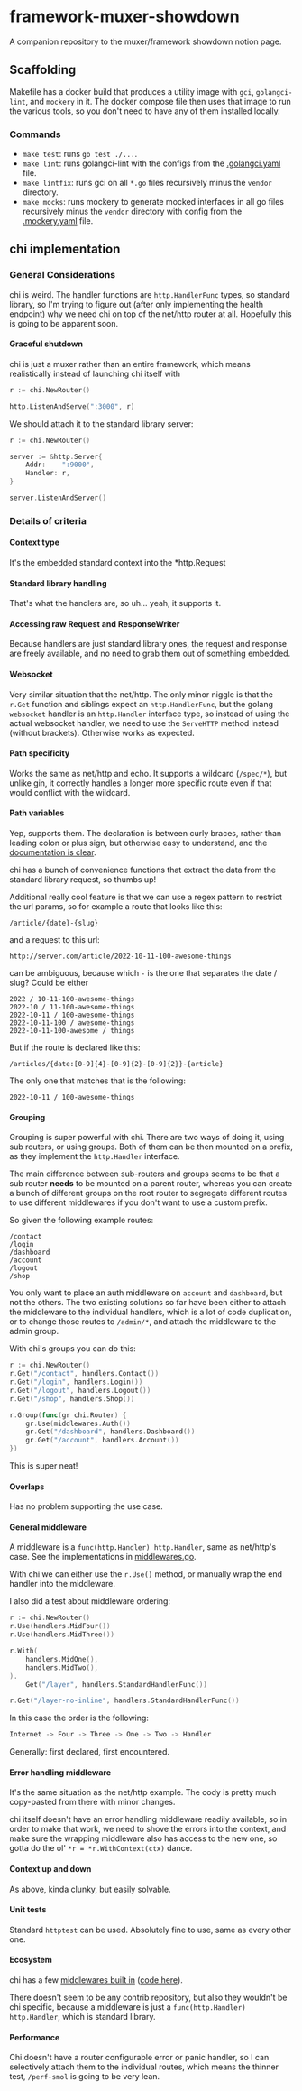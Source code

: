 # framework-muxer-showdown
A companion repository to the muxer/framework showdown notion page.

## Scaffolding

Makefile has a docker build that produces a utility image with `gci`, `golangci-lint`, and `mockery` in it. The docker compose file then uses that image to run the various tools, so you don't need to have any of them installed locally.

### Commands

* `make test`: runs `go test ./...`.
* `make lint`: runs golangci-lint with the configs from the [.golangci.yaml](.golangci.yaml) file.
* `make lintfix`: runs gci on all `*.go` files recursively minus the `vendor` directory.
* `make mocks`: runs mockery to generate mocked interfaces in all go files recursively minus the `vendor` directory with config from the [.mockery.yaml](.mockery.yaml) file.

## chi implementation

### General Considerations

chi is weird. The handler functions are `http.HandlerFunc` types, so standard library, so I'm trying to figure out (after only implementing the health endpoint) why we need chi on top of the net/http router at all. Hopefully this is going to be apparent soon.

#### Graceful shutdown

chi is just a muxer rather than an entire framework, which means realistically instead of launching chi itself with
```go
r := chi.NewRouter()

http.ListenAndServe(":3000", r)
```
We should attach it to the standard library server:
```go
r := chi.NewRouter()

server := &http.Server{
    Addr:    ":9000",
    Handler: r,
}

server.ListenAndServer()
```

### Details of criteria

#### Context type

It's the embedded standard context into the *http.Request

#### Standard library handling

That's what the handlers are, so uh... yeah, it supports it.

#### Accessing raw Request and ResponseWriter

Because handlers are just standard library ones, the request and response are freely available, and no need to grab them out of something embedded.

#### Websocket

Very similar situation that the net/http. The only minor niggle is that the `r.Get` function and siblings expect an `http.HandlerFunc`, but the golang `websocket` handler is an `http.Handler` interface type, so instead of using the actual websocket handler, we need to use the `ServeHTTP` method instead (without brackets). Otherwise works as expected.

#### Path specificity

Works the same as net/http and echo. It supports a wildcard (`/spec/*`), but unlike gin, it correctly handles a longer more specific route even if that would conflict with the wildcard.

#### Path variables

Yep, supports them. The declaration is between curly braces, rather than leading colon or plus sign, but otherwise easy to understand, and the [documentation is clear](https://go-chi.io/#/pages/routing?id=routing-patterns-amp-url-parameters).

chi has a bunch of convenience functions that extract the data from the standard library request, so thumbs up!

Additional really cool feature is that we can use a regex pattern to restrict the url params, so for example a route that looks like this:
```
/article/{date}-{slug}
```
and a request to this url:
```
http://server.com/article/2022-10-11-100-awesome-things
```
can be ambiguous, because which `-` is the one that separates the date / slug? Could be either
```
2022 / 10-11-100-awesome-things
2022-10 / 11-100-awesome-things
2022-10-11 / 100-awesome-things
2022-10-11-100 / awesome-things
2022-10-11-100-awesome / things
```
But if the route is declared like this:
```
/articles/{date:[0-9]{4}-[0-9]{2}-[0-9]{2}}-{article}
```
The only one that matches that is the following:
```
2022-10-11 / 100-awesome-things
```

#### Grouping
Grouping is super powerful with chi. There are two ways of doing it, using sub routers, or using groups. Both of them can be then mounted on a prefix, as they implement the `http.Handler` interface.

The main difference between sub-routers and groups seems to be that a sub router **needs** to be mounted on a parent router, whereas you can create a bunch of different groups on the root router to segregate different routes to use different middlewares if you don't want to use a custom prefix.

So given the following example routes:
```shell
/contact
/login
/dashboard
/account
/logout
/shop
```
You only want to place an auth middleware on `account` and `dashboard`, but not the others. The two existing solutions so far have been either to attach the middleware to the individual handlers, which is a lot of code duplication, or to change those routes to `/admin/*`, and attach the middleware to the admin group.

With chi's groups you can do this:
```go
r := chi.NewRouter()
r.Get("/contact", handlers.Contact())
r.Get("/login", handlers.Login())
r.Get("/logout", handlers.Logout())
r.Get("/shop", handlers.Shop())

r.Group(func(gr chi.Router) {
	gr.Use(middlewares.Auth())
	gr.Get("/dashboard", handlers.Dashboard())
	gr.Get("/account", handlers.Account())
})
```
This is super neat!

#### Overlaps

Has no problem supporting the use case.

#### General middleware

A middleware is a `func(http.Handler) http.Handler`, same as net/http's case. See the implementations in [middlewares.go](handlers/middlewares.go).

With chi we can either use the `r.Use()` method, or manually wrap the end handler into the middleware.

I also did a test about middleware ordering:
```go
r := chi.NewRouter()
r.Use(handlers.MidFour())
r.Use(handlers.MidThree())

r.With(
    handlers.MidOne(),
    handlers.MidTwo(),
).
    Get("/layer", handlers.StandardHandlerFunc())

r.Get("/layer-no-inline", handlers.StandardHandlerFunc())
```
In this case the order is the following:
```go
Internet -> Four -> Three -> One -> Two -> Handler
```
Generally: first declared, first encountered.

#### Error handling middleware

It's the same situation as the net/http example. The cody is pretty much copy-pasted from there with minor changes.

chi itself doesn't have an error handling middleware readily available, so in order to make that work, we need to shove the errors into the context, and make sure the wrapping middleware also has access to the new one, so gotta do the ol' `*r = *r.WithContext(ctx)` dance.

#### Context up and down

As above, kinda clunky, but easily solvable.

#### Unit tests

Standard `httptest` can be used. Absolutely fine to use, same as every other one.

#### Ecosystem

chi has a few [middlewares built in](https://go-chi.io/#/pages/middleware) ([code here](https://github.com/go-chi/chi/tree/master/middleware)).

There doesn't seem to be any contrib repository, but also they wouldn't be chi specific, because a middleware is just a `func(http.Handler) http.Handler`, which is standard library.

#### Performance

Chi doesn't have a router configurable error or panic handler, so I can selectively attach them to the individual routes, which means the thinner test, `/perf-smol` is going to be very lean.
